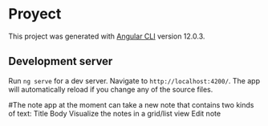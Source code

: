 # Proyect

This project was generated with [Angular CLI](https://github.com/angular/angular-cli) version 12.0.3.

## Development server

Run `ng serve` for a dev server. Navigate to `http://localhost:4200/`. The app will automatically reload if you change any of the source files.

#The note app at the moment can take a new note that contains two kinds of text:
Title
Body
Visualize the notes in a grid/list view
Edit note 


